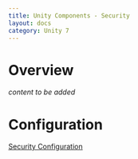 ```yaml
---
title: Unity Components - Security
layout: docs
category: Unity 7
---
```

# Overview

*content to be added*

# Configuration

[Security Configuration](../configuration/security.md)
